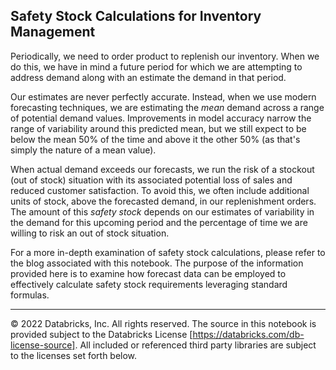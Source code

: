 ## Safety Stock Calculations for Inventory Management

Periodically, we need to order product to replenish our inventory. When we do this, we have in mind a future period for which we are attempting to address demand along with an estimate the demand in that period.

Our estimates are never perfectly accurate.  Instead, when we use modern forecasting techniques, we are estimating the *mean* demand across a range of potential demand values. Improvements in model accuracy narrow the range of variability around this predicted mean, but we still expect to be below the mean 50% of the time and above it the other 50% (as that's simply the nature of a mean value). 

When actual demand exceeds our forecasts, we run the risk of a stockout (out of stock) situation with its associated potential loss of sales and reduced customer satisfaction. To avoid this, we often include additional units of stock, above the forecasted demand, in our replenishment  orders. The amount of this *safety stock* depends on our estimates of variability in the demand for this upcoming period and the percentage of time we are willing to risk an out of stock situation.  

For a more in-depth examination of safety stock calculations, please refer to the blog associated with this notebook.  The purpose of the information provided here is to examine how forecast data can be employed to effectively calculate safety stock requirements leveraging standard formulas.
___

&copy; 2022 Databricks, Inc. All rights reserved. The source in this notebook is provided subject to the Databricks License [https://databricks.com/db-license-source].  All included or referenced third party libraries are subject to the licenses set forth below.

